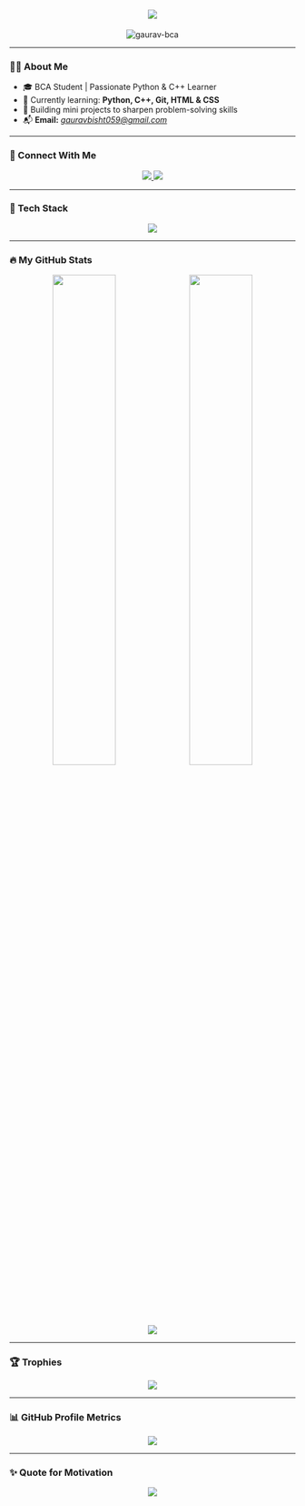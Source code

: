 <h1 align="center">
  <img src="https://readme-typing-svg.herokuapp.com?font=Poppins&duration=3000&center=true&vCenter=true&width=600&lines=Hi+I'm+Gaurav+Bisht;Python+Developer+from+India;Learning+C%2B%2B+" />
</h1>

<p align="center">
  <img src="https://komarev.com/ghpvc/?username=gaurav-bca&label=Visitors&color=00f7ff&style=flat" alt="gaurav-bca" />
</p>

---

### 🧑‍💻 About Me
- 🎓 BCA Student | Passionate Python & C++ Learner
- 🌱 Currently learning: **Python, C++, Git, HTML & CSS**
- 🚀 Building mini projects to sharpen problem-solving skills
- 📬 **Email:** *gauravbisht059@gmail.com*

---

### 📲 Connect With Me

<p align="center">
  <a href="https://www.linkedin.com/" target="_blank">
    <img src="https://img.shields.io/badge/LinkedIn-Gaurav%20Bisht-0077B5?style=for-the-badge&logo=linkedin&logoColor=white" />
  </a>
  <a href="mailto:gauravbisht059@gmail.com">
    <img src="https://img.shields.io/badge/Gmail-gauravbisht059%40gmail.com-D14836?style=for-the-badge&logo=gmail&logoColor=white" />
  </a>
</p>

---

### 🚀 Tech Stack

<p align="center">
  <img src="https://skillicons.dev/icons?i=python,cpp,c,html,css,git,github,vscode" />
</p>

---

### 🔥 My GitHub Stats

<p align="center">
  <img src="https://github-readme-stats.vercel.app/api?username=gaurav-bca&show_icons=true&theme=tokyonight&hide_border=true" width="47%" />
  <img src="https://github-readme-streak-stats.herokuapp.com?user=gaurav-bca&theme=tokyonight&hide_border=true" width="47%" />
</p>

<p align="center">
  <img src="https://github-readme-stats.vercel.app/api/top-langs/?username=gaurav-bca&layout=compact&theme=tokyonight&hide_border=true" />
</p>

---

### 🏆 Trophies

<p align="center">
  <img src="https://github-profile-trophy.vercel.app/?username=gaurav-bca&theme=matrix&no-frame=true&margin-w=10&column=6" />
</p>

---

### 📊 GitHub Profile Metrics

<p align="center">
  <img src="https://github-profile-summary-cards.vercel.app/api/cards/profile-details?username=gaurav-bca&theme=github_dark" />
</p>

---

### ✨ Quote for Motivation

<p align="center">
  <img src="https://quotes-github-readme.vercel.app/api?type=horizontal&theme=tokyonight" />
</p>
